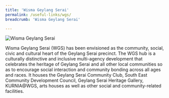 ```yaml
---
title: 'Wisma Geylang Serai'
permalink: /useful-links/wgs/
breadcrumb: 'Wisma Geylang Serai'

---
```



![Wisma Geylang Serai](/images/wisma-geylang-serai-1.jpeg)

Wisma Geylang Serai (WGS) has been envisioned as the community, social, civic and cultural heart of the Geylang Serai
precinct. The WGS hub is a culturally distinctive and inclusive multi-agency development that celebrates the heritage of
Geylang Serai and all other local communities so as to encourage social interaction and community bonding across all
ages and races. It houses the Geylang Serai Community Club, South East Community Development Council, Geylang
Serai Heritage Gallery, KURNIA@WGS, arts houses as well as other social and community-related facilities.
